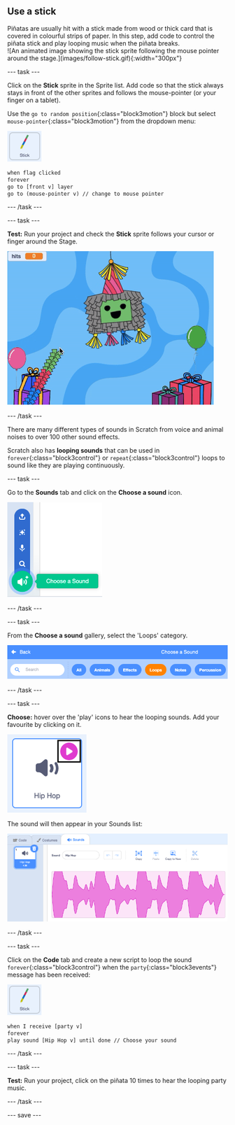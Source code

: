 ## Use a stick

<div style="display: flex; flex-wrap: wrap">
<div style="flex-basis: 200px; flex-grow: 1; margin-right: 15px;">
Piñatas are usually hit with a stick made from wood or thick card that is covered in colourful strips of paper. In this step, add code to control the piñata stick and play looping music when the piñata breaks. 
</div>
<div>
![An animated image showing the stick sprite following the mouse pointer around the stage.](images/follow-stick.gif){:width="300px"}
</div>
</div>

--- task ---

Click on the **Stick** sprite in the Sprite list. Add code so that the stick always stays in front of the other sprites and follows the mouse-pointer (or your finger on a tablet).

Use the `go to random position`{:class="block3motion"} block but select `mouse-pointer`{:class="block3motion"} from the dropdown menu:

![The Stick sprite icon](images/stick-sprite.png)

```blocks3
when flag clicked
forever
go to [front v] layer
go to (mouse-pointer v) // change to mouse pointer
```

--- /task ---

--- task ---

**Test:** Run your project and check the **Stick** sprite follows your cursor or finger around the Stage.

![An animated image showing the stick sprite following the mouse pointer around the stage.](images/follow-stick.gif)

--- /task ---

There are many different types of sounds in Scratch from voice and animal noises to over 100 other sound effects. 

Scratch also has **looping sounds** that can be used in `forever`{:class="block3control"} or `repeat`{:class="block3control"} loops to sound like they are playing continuously. 

--- task ---

Go to the **Sounds** tab and click on the **Choose a sound** icon.

![The Choose a sound icon with the sounds popup menu. When selected, the choose a sound icon is a white speaker on a green circle.](images/sound-icon.png)

--- /task ---

--- task ---

From the **Choose a sound** gallery, select the 'Loops' category.

![The Sound gallery with 'Loops' category highlighted in orange to show it has been selected. The other categories are in blue.](images/loops-category.png)

--- /task ---

--- task ---

**Choose:** hover over the 'play' icons to hear the looping sounds. Add your favourite by clicking on it.

![The 'Hip hop' sound with play icon highlighted in the top right corner of the sound icon.](images/play-icon.png)

The sound will then appear in your Sounds list:

![The 'Hip hop' sound in the Sound list on the Sounds tab.](images/added-sound.png)

--- /task ---

--- task ---

Click on the **Code** tab and create a new script to loop the sound `forever`{:class="block3control"} when the `party`{:class="block3events"} message has been received:

![The Stick sprite icon](images/stick-sprite.png)

```blocks3
when I receive [party v]
forever
play sound [Hip Hop v] until done // Choose your sound
```

--- /task ---

--- task ---

**Test:** Run your project, click on the piñata 10 times to hear the looping party music.

--- /task ---

--- save ---